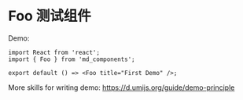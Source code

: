 # Foo 测试组件

Demo:

```tsx
import React from 'react';
import { Foo } from 'md_components';

export default () => <Foo title="First Demo" />;
```

More skills for writing demo: https://d.umijs.org/guide/demo-principle
